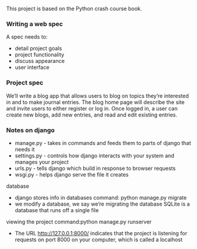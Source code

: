 This project is based on the Python crash course book.

### Writing a web spec
A spec needs to:
- detail project goals
- project functionality
- discuss appearance
- user interface

### Project spec
We’ll write a blog app  that allows users to blog on topics they’re interested in and to make journal entries. The blog  home page will describe the site and invite users to either register or log in. Once logged in, a user can create new blogs, add new entries, and read
and edit existing entries.

### Notes on django
- manage.py - takes in commands and feeds them to parts of django that needs it
- settings.py - controls how django interacts with your system and manages your project
- urls.py - tells django which build in response to browser requests
- wsgi.py - helps django serve the file it creates

database
- django stores info in databases
command: python manage.py migrate
- we modify a database, we say we’re migrating the database
SQLite is a database that runs off a single file

viewing the project
command:python manage.py runserver
- The URL http://127.0.0.1:8000/ indicates that the project is listening for requests on port 8000 on your computer, which is called a localhost


